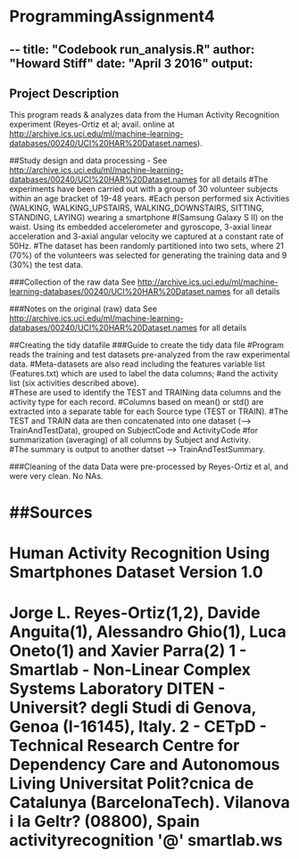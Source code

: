 # ProgrammingAssignment4
--
title: "Codebook run_analysis.R"
author: "Howard Stiff"
date: "April 3 2016"
output:
---

## Project Description
This program reads & analyzes data from the Human Activity Recognition experiment (Reyes-Ortiz et al; avail. online at http://archive.ics.uci.edu/ml/machine-learning-databases/00240/UCI%20HAR%20Dataset.names).

##Study design and data processing - See http://archive.ics.uci.edu/ml/machine-learning-databases/00240/UCI%20HAR%20Dataset.names for all details
#The experiments have been carried out with a group of 30 volunteer subjects within an age bracket of 19-48 years. 
#Each person performed six Activities (WALKING, WALKING_UPSTAIRS, WALKING_DOWNSTAIRS, SITTING, STANDING, LAYING) wearing a smartphone 
#(Samsung Galaxy S II) on the waist. Using its embedded accelerometer and gyroscope, 3-axial linear acceleration and 3-axial angular velocity we captured at a constant rate of 50Hz. 
#The dataset has been randomly partitioned into two sets, where 21 (70%) of the volunteers was selected for generating the training data and 9 (30%) the test data.

###Collection of the raw data
See http://archive.ics.uci.edu/ml/machine-learning-databases/00240/UCI%20HAR%20Dataset.names for all details

###Notes on the original (raw) data 
See http://archive.ics.uci.edu/ml/machine-learning-databases/00240/UCI%20HAR%20Dataset.names for all details

##Creating the tidy datafile
###Guide to create the tidy data file
#Program reads the training and test datasets pre-analyzed from the raw experimental data.
#Meta-datasets are also read including the features variable list (Features.txt) which are used to label the data columns; 
#and the activity list (six activities described above).  
#These are used to identify the TEST and TRAINing data columns and the activity type for each record. 
#Columns based on mean() or std() are extracted into a separate table for each Source type (TEST or TRAIN).
#The TEST and TRAIN data are then concatenated into one dataset (--> TrainAndTestData), grouped on SubjectCode and ActivityCode 
#for summarization (averaging) of all columns by Subject and Activity.  
#The summary is output to another datset --> TrainAndTestSummary.

###Cleaning of the data
Data were pre-processed by Reyes-Ortiz et al, and were very clean.  No NAs.  

##Sources
===================================================================================================
Human Activity Recognition Using Smartphones Dataset
Version 1.0
===================================================================================================
Jorge L. Reyes-Ortiz(1,2), Davide Anguita(1), Alessandro Ghio(1), Luca Oneto(1) and Xavier Parra(2)
1 - Smartlab - Non-Linear Complex Systems Laboratory
DITEN - Universit?  degli Studi di Genova, Genoa (I-16145), Italy. 
2 - CETpD - Technical Research Centre for Dependency Care and Autonomous Living
Universitat Polit?cnica de Catalunya (BarcelonaTech). Vilanova i la Geltr? (08800), Spain
activityrecognition '@' smartlab.ws 
===================================================================================================
